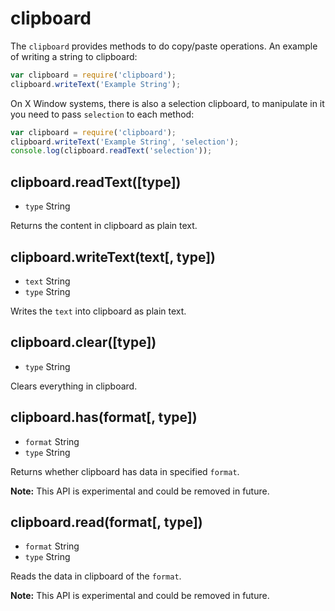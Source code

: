 # clipboard

The `clipboard` provides methods to do copy/paste operations. An example of
writing a string to clipboard:

```javascript
var clipboard = require('clipboard');
clipboard.writeText('Example String');
```

On X Window systems, there is also a selection clipboard, to manipulate in it
you need to pass `selection` to each method:

```javascript
var clipboard = require('clipboard');
clipboard.writeText('Example String', 'selection');
console.log(clipboard.readText('selection'));
```

## clipboard.readText([type])

* `type` String

Returns the content in clipboard as plain text.

## clipboard.writeText(text[, type])

* `text` String
* `type` String

Writes the `text` into clipboard as plain text.

## clipboard.clear([type])

* `type` String

Clears everything in clipboard.

## clipboard.has(format[, type])

* `format` String
* `type` String

Returns whether clipboard has data in specified `format`.

**Note:** This API is experimental and could be removed in future.

## clipboard.read(format[, type])

* `format` String
* `type` String

Reads the data in clipboard of the `format`.

**Note:** This API is experimental and could be removed in future.
